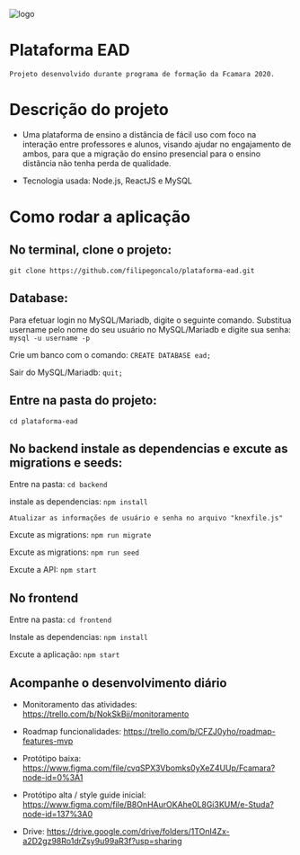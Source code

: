 ![logo](https://user-images.githubusercontent.com/54011223/86034287-ae9d2a00-ba10-11ea-84da-81a451bba05a.png)


# Plataforma EAD
    Projeto desenvolvido durante programa de formação da Fcamara 2020.

# Descrição do projeto

- Uma plataforma de ensino a distância de fácil uso com foco na interação entre professores e alunos, visando ajudar no engajamento de ambos, para que a migração do ensino presencial para o ensino distância  não tenha perda de qualidade.

- Tecnologia usada: Node.js, ReactJS e MySQL

# Como rodar a aplicação

## No terminal, clone o projeto:
    git clone https://github.com/filipegoncalo/plataforma-ead.git

## Database:
Para efetuar login no MySQL/Mariadb, digite o seguinte comando. Substitua username pelo nome do seu usuário no MySQL/Mariadb e digite sua senha: `mysql -u username -p`

Crie um banco com o comando: `CREATE DATABASE ead;`

Sair do MySQL/Mariadb: `quit;`

## Entre na pasta do projeto:
    cd plataforma-ead

## No backend instale as dependencias e excute as migrations e seeds:
Entre na pasta: `cd backend`

instale as dependencias: `npm install`

    Atualizar as informações de usuário e senha no arquivo "knexfile.js"

Excute as migrations: `npm run migrate`

Excute as migrations: `npm run seed`

Excute a API: `npm start`

## No frontend

Entre na pasta: `cd frontend`

Instale as dependencias: `npm install`

Excute a aplicação: `npm start`

## Acompanhe o desenvolvimento diário

- Monitoramento das atividades:
https://trello.com/b/NokSkBjj/monitoramento

- Roadmap funcionalidades:
https://trello.com/b/CFZJ0yho/roadmap-features-mvp

- Protótipo baixa:
https://www.figma.com/file/cvqSPX3Vbomks0yXeZ4UUp/Fcamara?node-id=0%3A1

- Protótipo alta / style guide inicial:
https://www.figma.com/file/B8OnHAurOKAhe0L8Gi3KUM/e-Studa?node-id=137%3A0

- Drive:
https://drive.google.com/drive/folders/1TOnI4Zx-a2D2gz98Ro1drZsy9u99aR3f?usp=sharing